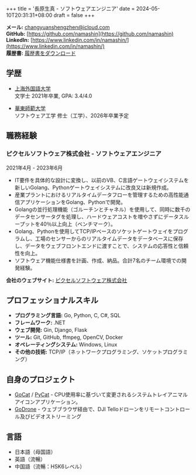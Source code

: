 +++
title = '長原生真 - ソフトウェアエンジニア'
date = 2024-05-10T20:31:31+08:00
draft = false
+++

**メール:** [changyuanshengzhen@icloud.com](mailto:changyuanshengzhen@icloud.com)  
**GitHub:** [https://github.com/namashin](https://github.com/namashin)  
**LinkedIn:** [https://www.linkedin.com/in/namashin/](https://www.linkedin.com/in/namashin/)  
**履歴書:** [履歴書をダウンロード](/resume/resume-ja.xlsx)  

## 学歴

- [上海外国語大学](https://www.shisu.edu.cn/)  
  文学士 2021年卒業, GPA: 3.4/4.0

- [華東師範大学](https://www.ecnu.edu.cn/)  
  ソフトウェア工学 修士（工学）、2026年卒業予定

## 職務経験

### ピクセルソフトウェア株式会社 - ソフトウェアエンジニア

2021年4月 - 2023年6月

- IT要件を具体的な設計に変換し、以前のVB、C言語ゲートウェイシステムを新しいGolang、Pythonゲートウェイシステムに改良又は新規作成。
- 産業プラントにおけるリアルタイムデータフローを管理するための高性能通信アプリケーションをGolang、Pythonで開発。
- Golangの並行処理機能（ゴルーチンとチャネル）を使用して、同時に数千のデータセンサータグを処理し、ハードウェアコストを増やさずにデータスループットを40％以上向上（ベンチマーク）。
- Golang、Pythonを使用してTCP/IPベースのソケットゲートウェイをプログラムし、工場のセンサーからのリアルタイムデータをデータベースに保存し、データをウェブフロントエンドに渡すことで、システムの応答性と信頼性を向上。
- ソフトウェア機能仕様書を計画、作成、納品。合計7名のチーム環境での開発経験。

**会社のウェブサイト:** [ピクセルソフトウェア株式会社](https://www.pixelsoft.co.jp/pc/index.html)

## プロフェッショナルスキル

- **プログラミング言語:** Go, Python, C, C#, SQL
- **フレームワーク:** .NET
- **ウェブ開発:** Gin, Django, Flask
- **ツール:** Git, GitHub, ffmpeg, OpenCV, Docker
- **オペレーティングシステム:** Windows, Linux
- **その他の技術:** TCP/IP（ネットワークプログラミング、ソケットプログラミング）

## 自身のプロジェクト

- [GoCat](https://github.com/namashin/GoCat) / [PyCat](https://github.com/namashin/PyCat) - CPU使用率に基づいて変更されるシステムトレイアニマルアイコンアプリケーション。
- [GoDrone](https://github.com/namashin/GoDrone) - ウェブブラウザ経由で、DJI Telloドローンをリモートコントロール及びビデオストリーミング

## 言語

- 日本語（母国語）
- 英語（流暢）
- 中国語（流暢：HSK6レベル）
